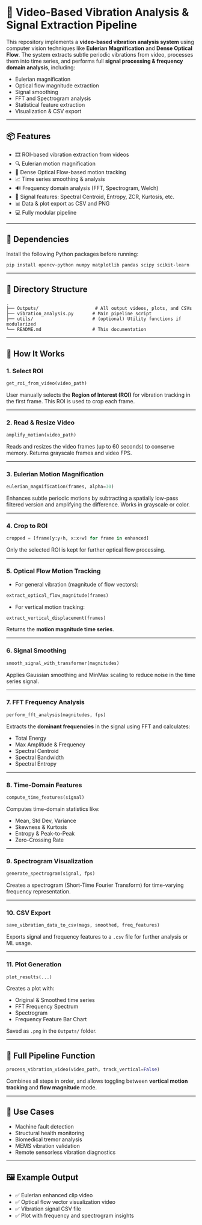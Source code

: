 # 🎥 Video-Based Vibration Analysis & Signal Extraction Pipeline

This repository implements a **video-based vibration analysis system** using computer vision techniques like **Eulerian Magnification** and **Dense Optical Flow**. The system extracts subtle periodic vibrations from video, processes them into time series, and performs full **signal processing & frequency domain analysis**, including:

- Eulerian magnification
- Optical flow magnitude extraction
- Signal smoothing
- FFT and Spectrogram analysis
- Statistical feature extraction
- Visualization & CSV export

---

## 📦 Features

- 🎞 ROI-based vibration extraction from videos
- 🔍 Eulerian motion magnification
- 🔁 Dense Optical Flow-based motion tracking
- 📈 Time series smoothing & analysis
- 🔊 Frequency domain analysis (FFT, Spectrogram, Welch)
- 🧠 Signal features: Spectral Centroid, Entropy, ZCR, Kurtosis, etc.
- 📊 Data & plot export as CSV and PNG
- 💻 Fully modular pipeline

---

## 🧰 Dependencies

Install the following Python packages before running:

```bash
pip install opencv-python numpy matplotlib pandas scipy scikit-learn
```

---

## 📁 Directory Structure

```
.
├── Outputs/                     # All output videos, plots, and CSVs
├── vibration_analysis.py       # Main pipeline script
├── utils/                      # (optional) Utility functions if modularized
└── README.md                   # This documentation
```

---

## 🚀 How It Works

### 1. Select ROI

```python
get_roi_from_video(video_path)
```
User manually selects the **Region of Interest (ROI)** for vibration tracking in the first frame. This ROI is used to crop each frame.

---

### 2. Read & Resize Video

```python
amplify_motion(video_path)
```
Reads and resizes the video frames (up to 60 seconds) to conserve memory. Returns grayscale frames and video FPS.

---

### 3. Eulerian Motion Magnification

```python
eulerian_magnification(frames, alpha=30)
```
Enhances subtle periodic motions by subtracting a spatially low-pass filtered version and amplifying the difference. Works in grayscale or color.

---

### 4. Crop to ROI

```python
cropped = [frame[y:y+h, x:x+w] for frame in enhanced]
```
Only the selected ROI is kept for further optical flow processing.

---

### 5. Optical Flow Motion Tracking

- For general vibration (magnitude of flow vectors):

```python
extract_optical_flow_magnitude(frames)
```

- For vertical motion tracking:

```python
extract_vertical_displacement(frames)
```

Returns the **motion magnitude time series**.

---

### 6. Signal Smoothing

```python
smooth_signal_with_transformer(magnitudes)
```

Applies Gaussian smoothing and MinMax scaling to reduce noise in the time series signal.

---

### 7. FFT Frequency Analysis

```python
perform_fft_analysis(magnitudes, fps)
```

Extracts the **dominant frequencies** in the signal using FFT and calculates:

- Total Energy
- Max Amplitude & Frequency
- Spectral Centroid
- Spectral Bandwidth
- Spectral Entropy

---

### 8. Time-Domain Features

```python
compute_time_features(signal)
```

Computes time-domain statistics like:

- Mean, Std Dev, Variance
- Skewness & Kurtosis
- Entropy & Peak-to-Peak
- Zero-Crossing Rate

---

### 9. Spectrogram Visualization

```python
generate_spectrogram(signal, fps)
```

Creates a spectrogram (Short-Time Fourier Transform) for time-varying frequency representation.

---

### 10. CSV Export

```python
save_vibration_data_to_csv(mags, smoothed, freq_features)
```

Exports signal and frequency features to a `.csv` file for further analysis or ML usage.

---

### 11. Plot Generation

```python
plot_results(...)
```

Creates a plot with:

- Original & Smoothed time series
- FFT Frequency Spectrum
- Spectrogram
- Frequency Feature Bar Chart

Saved as `.png` in the `Outputs/` folder.

---

## 🧪 Full Pipeline Function

```python
process_vibration_video(video_path, track_vertical=False)
```

Combines all steps in order, and allows toggling between **vertical motion tracking** and **flow magnitude** mode.

---

## 🎯 Use Cases

- Machine fault detection
- Structural health monitoring
- Biomedical tremor analysis
- MEMS vibration validation
- Remote sensorless vibration diagnostics

---

## 🖼 Example Output

- ✅ Eulerian enhanced clip video
- ✅ Optical flow vector visualization video
- ✅ Vibration signal CSV file
- ✅ Plot with frequency and spectrogram insights
